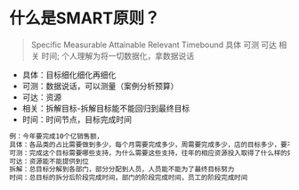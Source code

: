 # 什么是SMART原则？
> Specific Measurable Attainable Relevant Timebound
> 具体 可测 可达 相关 时间; 个人理解为将一切数据化，拿数据说话
- 具体：目标细化细化再细化
- 可测：数据说话，可以测量（案例分析预算）
- 可达：资源
- 相关：拆解目标-拆解目标能不能回归到最终目标
- 时间：时间节点，目标完成时间

```txt
例：今年要完成10个亿销售额，
具体：各品类的占比需要做到多少，每个月需要完成多少，周需要完成多少，店的目标多少，要不要分级，分级完的店目标是多少，分到人的目标是多少，目标怎么完成。
可测：完成这个目标需要哪些支持，为什么需要这些支持，往年的相应资源投入取得了什么样的效果，同行用什么样的支持取得了什么样的成绩。
可达：资源能不能提供到位
拆解：总目标分解到各部门，部分分配到人员，人员能不能为了最终目标努力
时间：总目标的拆分后阶段完成时间，部门的阶段完成时间，员工的阶段完成时间
```
